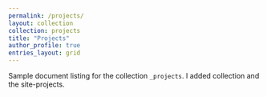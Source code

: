 ```yaml
---
permalink: /projects/
layout: collection
collection: projects
title: "Projects"
author_profile: true
entries_layout: grid
---
```


<!--
title: Portfolio
layout: collection
permalink: /portfolio/
collection: portfolio
entries_layout: grid
classes: wide
-->

Sample document listing for the collection `_projects`. I added collection and the site-projects.

<!--
{% include base_path %}
  {% include archive-single.html %}
{% for post in site.projects %}
{% endfor %}
-->
